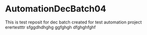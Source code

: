 # AutomationDecBatch04
This is test reposit for dec batch
created for test automation project
erertestttr
sfggdhdhghg
ggfghgh
dfghghfghf
